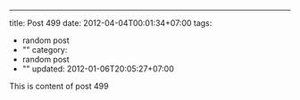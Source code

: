 ---
title: Post 499
date: 2012-04-04T00:01:34+07:00
tags:
  - random post
  - ""
category:
  - random post
  - ""
updated: 2012-01-06T20:05:27+07:00

This is content of post 499